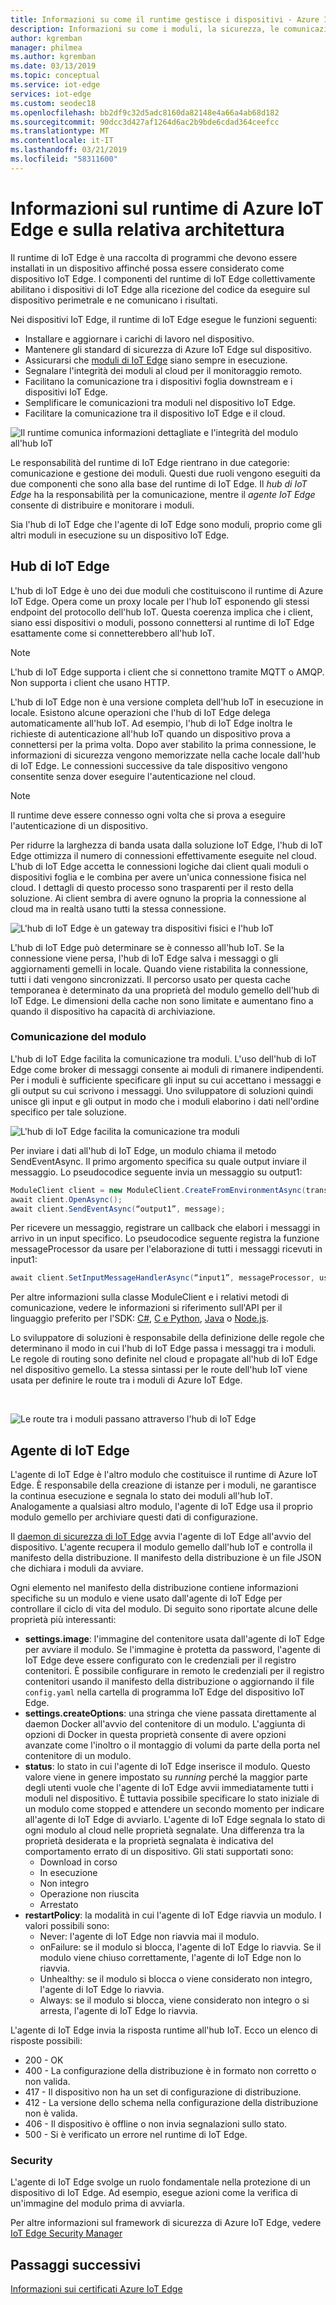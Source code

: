 ```yaml
---
title: Informazioni su come il runtime gestisce i dispositivi - Azure IoT Edge | Microsoft Docs
description: Informazioni su come i moduli, la sicurezza, le comunicazioni e la creazione di report per i dispositivi vengono gestiti dal runtime di Azure IoT Edge
author: kgremban
manager: philmea
ms.author: kgremban
ms.date: 03/13/2019
ms.topic: conceptual
ms.service: iot-edge
services: iot-edge
ms.custom: seodec18
ms.openlocfilehash: bb2df9c32d5adc8160da82148e4a66a4ab68d182
ms.sourcegitcommit: 90dcc3d427af1264d6ac2b9bde6cdad364ceefcc
ms.translationtype: MT
ms.contentlocale: it-IT
ms.lasthandoff: 03/21/2019
ms.locfileid: "58311600"
---
```

# <a name="understand-the-azure-iot-edge-runtime-and-its-architecture"></a>Informazioni sul runtime di Azure IoT Edge e sulla relativa architettura

Il runtime di IoT Edge è una raccolta di programmi che devono essere installati in un dispositivo affinché possa essere considerato come dispositivo IoT Edge. I componenti del runtime di IoT Edge collettivamente abilitano i dispositivi di IoT Edge alla ricezione del codice da eseguire sul dispositivo perimetrale e ne comunicano i risultati. 

Nei dispositivi IoT Edge, il runtime di IoT Edge esegue le funzioni seguenti:

* Installare e aggiornare i carichi di lavoro nel dispositivo.
* Mantenere gli standard di sicurezza di Azure IoT Edge sul dispositivo.
* Assicurarsi che [moduli di IoT Edge](iot-edge-modules.md) siano sempre in esecuzione.
* Segnalare l'integrità dei moduli al cloud per il monitoraggio remoto.
* Facilitano la comunicazione tra i dispositivi foglia downstream e i dispositivi IoT Edge.
* Semplificare le comunicazioni tra moduli nel dispositivo IoT Edge.
* Facilitare la comunicazione tra il dispositivo IoT Edge e il cloud.

![Il runtime comunica informazioni dettagliate e l'integrità del modulo all'hub IoT](./media/iot-edge-runtime/Pipeline.png)

Le responsabilità del runtime di IoT Edge rientrano in due categorie: comunicazione e gestione dei moduli. Questi due ruoli vengono eseguiti da due componenti che sono alla base del runtime di IoT Edge. Il *hub di IoT Edge* ha la responsabilità per la comunicazione, mentre il *agente IoT Edge* consente di distribuire e monitorare i moduli. 

Sia l'hub di IoT Edge che l'agente di IoT Edge sono moduli, proprio come gli altri moduli in esecuzione su un dispositivo IoT Edge. 

## <a name="iot-edge-hub"></a>Hub di IoT Edge

L'hub di IoT Edge è uno dei due moduli che costituiscono il runtime di Azure IoT Edge. Opera come un proxy locale per l'hub IoT esponendo gli stessi endpoint del protocollo dell'hub IoT. Questa coerenza implica che i client, siano essi dispositivi o moduli, possono connettersi al runtime di IoT Edge esattamente come si connetterebbero all'hub IoT. 

>[!NOTE]
> L'hub di IoT Edge supporta i client che si connettono tramite MQTT o AMQP. Non supporta i client che usano HTTP. 

L'hub di IoT Edge non è una versione completa dell'hub IoT in esecuzione in locale. Esistono alcune operazioni che l'hub di IoT Edge delega automaticamente all'hub IoT. Ad esempio, l'hub di IoT Edge inoltra le richieste di autenticazione all'hub IoT quando un dispositivo prova a connettersi per la prima volta. Dopo aver stabilito la prima connessione, le informazioni di sicurezza vengono memorizzate nella cache locale dall'hub di IoT Edge. Le connessioni successive da tale dispositivo vengono consentite senza dover eseguire l'autenticazione nel cloud. 

>[!NOTE]
>Il runtime deve essere connesso ogni volta che si prova a eseguire l'autenticazione di un dispositivo.

Per ridurre la larghezza di banda usata dalla soluzione IoT Edge, l'hub di IoT Edge ottimizza il numero di connessioni effettivamente eseguite nel cloud. L'hub di IoT Edge accetta le connessioni logiche dai client quali moduli o dispositivi foglia e le combina per avere un'unica connessione fisica nel cloud. I dettagli di questo processo sono trasparenti per il resto della soluzione. Ai client sembra di avere ognuno la propria la connessione al cloud ma in realtà usano tutti la stessa connessione. 

![L'hub di IoT Edge è un gateway tra dispositivi fisici e l'hub IoT](./media/iot-edge-runtime/Gateway.png)

L'hub di IoT Edge può determinare se è connesso all'hub IoT. Se la connessione viene persa, l'hub di IoT Edge salva i messaggi o gli aggiornamenti gemelli in locale. Quando viene ristabilita la connessione, tutti i dati vengono sincronizzati. Il percorso usato per questa cache temporanea è determinato da una proprietà del modulo gemello dell'hub di IoT Edge. Le dimensioni della cache non sono limitate e aumentano fino a quando il dispositivo ha capacità di archiviazione. 

### <a name="module-communication"></a>Comunicazione del modulo

L'hub di IoT Edge facilita la comunicazione tra moduli. L'uso dell'hub di IoT Edge come broker di messaggi consente ai moduli di rimanere indipendenti. Per i moduli è sufficiente specificare gli input su cui accettano i messaggi e gli output su cui scrivono i messaggi. Uno sviluppatore di soluzioni quindi unisce gli input e gli output in modo che i moduli elaborino i dati nell'ordine specifico per tale soluzione. 

![L'hub di IoT Edge facilita la comunicazione tra moduli](./media/iot-edge-runtime/module-endpoints.png)

Per inviare i dati all'hub di IoT Edge, un modulo chiama il metodo SendEventAsync. Il primo argomento specifica su quale output inviare il messaggio. Lo pseudocodice seguente invia un messaggio su output1:

   ```csharp
   ModuleClient client = new ModuleClient.CreateFromEnvironmentAsync(transportSettings); 
   await client.OpenAsync(); 
   await client.SendEventAsync(“output1”, message); 
   ```

Per ricevere un messaggio, registrare un callback che elabori i messaggi in arrivo in un input specifico. Lo pseudocodice seguente registra la funzione messageProcessor da usare per l'elaborazione di tutti i messaggi ricevuti in input1:

   ```csharp
   await client.SetInputMessageHandlerAsync(“input1”, messageProcessor, userContext);
   ```

Per altre informazioni sulla classe ModuleClient e i relativi metodi di comunicazione, vedere le informazioni si riferimento sull'API per il linguaggio preferito per l'SDK: [C#](https://docs.microsoft.com/dotnet/api/microsoft.azure.devices.client.moduleclient?view=azure-dotnet), [C e Python](https://docs.microsoft.com/azure/iot-hub/iot-c-sdk-ref/iothub-module-client-h), [Java](https://docs.microsoft.com/java/api/com.microsoft.azure.sdk.iot.device.moduleclient?view=azure-java-stable) o [Node.js](https://docs.microsoft.com/javascript/api/azure-iot-device/moduleclient?view=azure-node-latest).

Lo sviluppatore di soluzioni è responsabile della definizione delle regole che determinano il modo in cui l'hub di IoT Edge passa i messaggi tra i moduli. Le regole di routing sono definite nel cloud e propagate all'hub di IoT Edge nel dispositivo gemello. La stessa sintassi per le route dell'hub IoT viene usata per definire le route tra i moduli di Azure IoT Edge. 

<!--- For more info on how to declare routes between modules, see []. --->   

![Le route tra i moduli passano attraverso l'hub di IoT Edge](./media/iot-edge-runtime/module-endpoints-with-routes.png)

## <a name="iot-edge-agent"></a>Agente di IoT Edge

L'agente di IoT Edge è l'altro modulo che costituisce il runtime di Azure IoT Edge. È responsabile della creazione di istanze per i moduli, ne garantisce la continua esecuzione e segnala lo stato dei moduli all'hub IoT. Analogamente a qualsiasi altro modulo, l'agente di IoT Edge usa il proprio modulo gemello per archiviare questi dati di configurazione. 

Il [daemon di sicurezza di IoT Edge](iot-edge-security-manager.md) avvia l'agente di IoT Edge all'avvio del dispositivo. L'agente recupera il modulo gemello dall'hub IoT e controlla il manifesto della distribuzione. Il manifesto della distribuzione è un file JSON che dichiara i moduli da avviare. 

Ogni elemento nel manifesto della distribuzione contiene informazioni specifiche su un modulo e viene usato dall'agente di IoT Edge per controllare il ciclo di vita del modulo. Di seguito sono riportate alcune delle proprietà più interessanti: 

* **settings.image**: l'immagine del contenitore usata dall'agente di IoT Edge per avviare il modulo. Se l'immagine è protetta da password, l'agente di IoT Edge deve essere configurato con le credenziali per il registro contenitori. È possibile configurare in remoto le credenziali per il registro contenitori usando il manifesto della distribuzione o aggiornando il file `config.yaml` nella cartella di programma IoT Edge del dispositivo IoT Edge.
* **settings.createOptions**: una stringa che viene passata direttamente al daemon Docker all'avvio del contenitore di un modulo. L'aggiunta di opzioni di Docker in questa proprietà consente di avere opzioni avanzate come l'inoltro o il montaggio di volumi da parte della porta nel contenitore di un modulo.  
* **status**: lo stato in cui l'agente di IoT Edge inserisce il modulo. Questo valore viene in genere impostato su *running* perché la maggior parte degli utenti vuole che l'agente di IoT Edge avvii immediatamente tutti i moduli nel dispositivo. È tuttavia possibile specificare lo stato iniziale di un modulo come stopped e attendere un secondo momento per indicare all'agente di IoT Edge di avviarlo. L'agente di IoT Edge segnala lo stato di ogni modulo al cloud nelle proprietà segnalate. Una differenza tra la proprietà desiderata e la proprietà segnalata è indicativa del comportamento errato di un dispositivo. Gli stati supportati sono:
   * Download in corso
   * In esecuzione
   * Non integro
   * Operazione non riuscita
   * Arrestato
* **restartPolicy**: la modalità in cui l'agente di IoT Edge riavvia un modulo. I valori possibili sono:
   * Never: l'agente di IoT Edge non riavvia mai il modulo.
   * onFailure: se il modulo si blocca, l'agente di IoT Edge lo riavvia. Se il modulo viene chiuso correttamente, l'agente di IoT Edge non lo riavvia.
   * Unhealthy: se il modulo si blocca o viene considerato non integro, l'agente di IoT Edge lo riavvia.
   * Always: se il modulo si blocca, viene considerato non integro o si arresta, l'agente di IoT Edge lo riavvia. 

L'agente di IoT Edge invia la risposta runtime all'hub IoT. Ecco un elenco di risposte possibili:
  * 200 - OK
  * 400 - La configurazione della distribuzione è in formato non corretto o non valida.
  * 417 - Il dispositivo non ha un set di configurazione di distribuzione.
  * 412 - La versione dello schema nella configurazione della distribuzione non è valida.
  * 406 - Il dispositivo è offline o non invia segnalazioni sullo stato.
  * 500 - Si è verificato un errore nel runtime di IoT Edge.

### <a name="security"></a>Security

L'agente di IoT Edge svolge un ruolo fondamentale nella protezione di un dispositivo di IoT Edge. Ad esempio, esegue azioni come la verifica di un'immagine del modulo prima di avviarla. 

Per altre informazioni sul framework di sicurezza di Azure IoT Edge, vedere [IoT Edge Security Manager](iot-edge-security-manager.md)

## <a name="next-steps"></a>Passaggi successivi

[Informazioni sui certificati Azure IoT Edge](iot-edge-certs.md)
